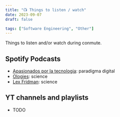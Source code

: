 ```yaml
---
title: "📺 Things to listen / watch"
date: 2023-09-07
draft: false

tags: ["Software Engineering", "Other"]
---
```


Things to listen and/or watch during conmute.

<!--more-->

## Spotify Podcasts
- [Apasionados por la tecnologia](https://open.spotify.com/show/4IQF9XRgHN7j5Mz52t9wJS): paradigma digital
- [Ologies](https://open.spotify.com/show/5nvRkVMH58SelKZYZFZx1S): science
- [Lex Fridman](https://open.spotify.com/show/2MAi0BvDc6GTFvKFPXnkCL): science

## YT channels and playlists
- TODO